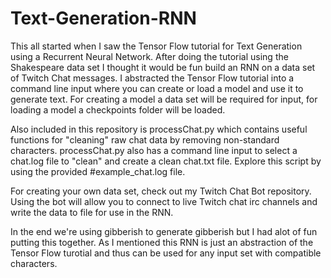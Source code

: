 # Text-Generation-RNN

This all started when I saw the Tensor Flow tutorial for Text Generation using a Recurrent Neural Network.  After doing the tutorial using the Shakespeare data set I thought it would be fun build an RNN on a data set of Twitch Chat messages.  I abstracted the Tensor Flow tutorial into a command line input where you can create or load a model and use it to generate text.  For creating a model a data set will be required for input, for loading a model a checkpoints folder will be loaded.


Also included in this repository is processChat.py which contains useful functions for "cleaning" raw chat data by removing non-standard characters.  processChat.py also has a command line input to select a chat.log file to "clean" and create a clean chat.txt file.  Explore this script by using the provided #example_chat.log file.


For creating your own data set, check out my Twitch Chat Bot repository.  Using the bot will allow you to connect to live Twitch chat irc channels and write the data to file for use in the RNN.


In the end we're using gibberish to generate gibberish but I had alot of fun putting this together.  As I mentioned this RNN is just an abstraction of the Tensor Flow turotial and thus can be used for any input set with compatible characters.
